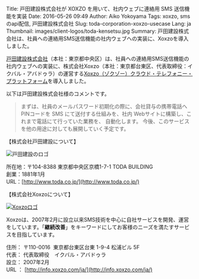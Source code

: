 Title: ⼾⽥建設株式会社が XOXZO を⽤いて、社内ウェブに連絡⽤ SMS 送信機能を実装
Date: 2016-05-26 09:49
Author: Aiko Yokoyama
Tags: xoxzo, smsのapi配信, ⼾⽥建設株式会社
Slug: toda-corporation-xoxzo-usecase
Lang: ja
Thumbnail: images/client-logos/toda-kensetsu.jpg
Summary: 戸田建設株式会社は、社員への連絡用SMS送信機能の社内ウェブへの実装に、Xoxzoを導入しました。

[戸田建設株式会社](http://www.toda.co.jp/)（本社：東京都中央区）は、社員への連絡用SMS送信機能の社内ウェブへの実装に、株式会社Xoxzo（本社：東京都台東区、代表取締役：イクバル・アバドゥラ）の運営する[Xoxzo（ゾクゾー）クラウド・テレフォニー・プラットフォーム](https://www.xoxzo.com/ja/)を導入しました。 

以下は戸田建設株式会社様のコメントです。

> まずは、社員のメールパスワード初期化の際に、会社貸与の携帯電話へ PINコードを SMS
> にて送付する仕組みを、社内 Webサイトに構築し、これまで電話にて⾏っていた業務を、
> ⾃動化します。 今後、このサービスを他の用途に対しても展開していく予定です。

【株式会社戸田建設について】

![戸田建設のロゴ]({filename}/images/client-logos/toda-kensetsu.jpg)

所在地：〒104-8388 東京都中央区京橋1-7-1 TODA BUILDING  
創業：1881年1月  
URL：[http://www.toda.co.jp/](http://www.toda.co.jp/)

【株式会社Xoxzoについて】

[![Xoxzoロゴ]({filename}/images/xoxzo-logo-02.png)](http://info.xoxzo.com/ja/)

Xoxzoは、2007年2月に設立以来SMS技術を中心に自社サービスを開発、運営をしています。「**継続改善**」をキーワードにしてお客様のニーズを満たすサービスを目指しています。

住所： 〒110-0016  東京都台東区台東 1-9-4 松浦ビル 5F  
代表： 代表取締役　イクバル・アバドゥラ  
設立： 2007年2月  
URL ： [http://info.xoxzo.com/ja/](http://info.xoxzo.com/ja/)

